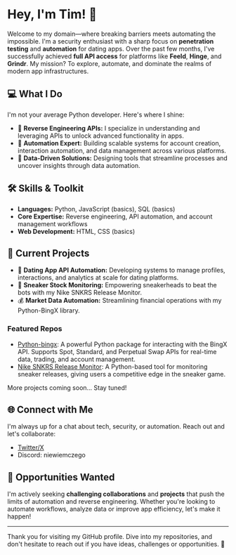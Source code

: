 # Hey, I'm Tim! 👾

Welcome to my domain—where breaking barriers meets automating the impossible. I'm a security enthusiast with a sharp focus on **penetration testing** and **automation** for dating apps. Over the past few months, I've successfully achieved **full API access** for platforms like **Feeld**, **Hinge**, and **Grindr**. My mission? To explore, automate, and dominate the realms of modern app infrastructures.

## 💻 What I Do

I'm not your average Python developer. Here's where I shine:

- 🔐 **Reverse Engineering APIs:** I specialize in understanding and leveraging APIs to unlock advanced functionality in apps.
- 🤖 **Automation Expert:** Building scalable systems for account creation, interaction automation, and data management across various platforms.
- 🧠 **Data-Driven Solutions:** Designing tools that streamline processes and uncover insights through data automation.

## 🛠️ Skills & Toolkit

- **Languages:** Python, JavaScript (basics), SQL (basics)
- **Core Expertise:** Reverse engineering, API automation, and account management workflows
- **Web Development:** HTML, CSS (basics)

## 🚀 Current Projects

- 🔭 **Dating App API Automation:** Developing systems to manage profiles, interactions, and analytics at scale for dating platforms.
- 👟 **Sneaker Stock Monitoring:** Empowering sneakerheads to beat the bots with my Nike SNKRS Release Monitor.
- 💰 **Market Data Automation:** Streamlining financial operations with my Python-BingX library.

### Featured Repos

- [Python-bingx](https://github.com/niewiemczego/python-bingx): A powerful Python package for interacting with the BingX API. Supports Spot, Standard, and Perpetual Swap APIs for real-time data, trading, and account management.
- [Nike SNKRS Release Monitor](https://github.com/niewiemczego/nike-stock-monitor): A Python-based tool for monitoring sneaker releases, giving users a competitive edge in the sneaker game.

More projects coming soon... Stay tuned!

## 🌐 Connect with Me

I'm always up for a chat about tech, security, or automation. Reach out and let's collaborate:

- [Twitter/X](https://twitter.com/niewiemczego)
- Discord: niewiemczego

## 🚨 Opportunities Wanted

I'm actively seeking **challenging collaborations** and **projects** that push the limits of automation and reverse engineering. Whether you're looking to automate workflows, analyze data or improve app efficiency, let's make it happen!

---

Thank you for visiting my GitHub profile. Dive into my repositories, and don't hesitate to reach out if you have ideas, challenges or opportunities. 🚀
